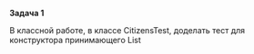 **Задача 1**

В классной работе, в классе CitizensTest, доделать тест для конструктора принимающего List<Person>  <br/>